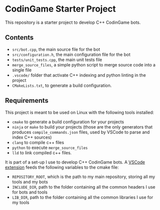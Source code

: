 # CodinGame Starter Project

This repository is a starter project to develop C++ CodinGame bots. 

## Contents

* `src/bot.cpp`, the main source file for the bot
* `src/configuration.h`, the main configuration file for the bot
* `tests/unit_tests.cpp`, the main unit tests file
* `merge_source_files`, a simple python script to merge source code into a single file
* `.vscode/` folder that activate C++ indexing and python linting in the project
* `CMakeLists.txt`, to generate a build configuration.

## Requirements

This project is meant to be used on Linux with the following tools installed:
* `cmake` to generate a build configuration for your projects
* `ninja` or `make` to build your projects (those are the only generators that produces `compile_commands.json` files, used by VSCode to parse and index C++ sources)
* `clang` to compile c++ files
* `python` to execute `merge_source_files`
* `lld` to link compiled c++ files.

It is part of a set-up I use to develop C++ CodinGame bots. A [VSCode extension](https://github.com/tdelame/codingame_vscode_extension) feeds the following variables to the cmake file:
* `REPOSITORY_ROOT`, which is the path to my main repository, storing all my tools and my bots
* `INCLUDE_DIR`, path to the folder containing all the common headers I use for bots and tools
* `LIB_DIR`, path to the folder containing all the common libraries I use for my tools


